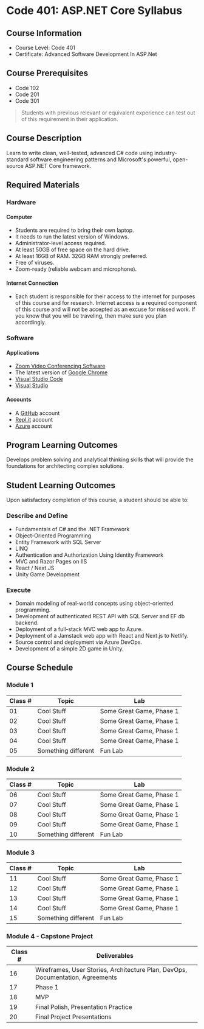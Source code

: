 # Code 401: ASP.NET Core Syllabus

## Course Information

- Course Level: Code 401
- Certificate: Advanced Software Development In ASP.Net

## Course Prerequisites

- Code 102
- Code 201
- Code 301

> Students with previous relevant or equivalent experience can test out of this requirement in their application.

## Course Description

Learn to write clean, well-tested, advanced C# code using industry-standard software engineering patterns and Microsoft's powerful, open-source ASP.NET Core framework.

## Required Materials

### Hardware

#### Computer

- Students are required to bring their own laptop.
- It needs to run the latest version of Windows.
- Administrator-level access required.
- At least 50GB of free space on the hard drive.
- At least 16GB of RAM. 32GB RAM strongly preferred.
- Free of viruses.
- Zoom-ready (reliable webcam and microphone).

#### Internet Connection

- Each student is responsible for their access to the internet for purposes of this course and for research. Internet access is a required component of this course and will not be accepted as an excuse for missed work. If you know that you will be traveling, then make sure you plan accordingly.

### Software

#### Applications 

- [Zoom Video Conferencing Software](https://zoom.us)
- The latest version of [Google Chrome](https://www.google.com/chrome/browser/desktop/)
- [Visual Studio Code](https://code.visualstudio.com/)
- [Visual Studio](https://visualstudio.microsoft.com)

#### Accounts

- A [GitHub](https://github.com) account
- [Repl.it](https://repl.it) account
- [Azure](https://portal.azure.com) account

## Program Learning Outcomes

Develops problem solving and analytical thinking skills that will provide the foundations for architecting complex solutions.

## Student Learning Outcomes

Upon satisfactory completion of this course, a student should be able to:

### Describe and Define

- Fundamentals of C# and the .NET Framework
- Object-Oriented Programming
- Entity Framework with SQL Server
- LINQ
- Authentication and Authorization Using Identity Framework
- MVC and Razor Pages on IIS
- React / Next.JS
- Unity Game Development

### Execute

- Domain modeling of real-world concepts using object-oriented programming.
- Development of authenticated REST API with SQL Server and EF db backend.
- Deployment of a full-stack MVC web app to Azure.
- Deployment of a Jamstack web app with React and Next.js to Netlify.
- Source control and deployment via Azure DevOps.
- Development of a simple 2D game in Unity.

## Course Schedule

### Module 1

| Class # | Topic | Lab |
|-----------------|-----------|----------|
| 01 | Cool Stuff | Some Great Game, Phase 1 |
| 02 | Cool Stuff | Some Great Game, Phase 1 |
| 03 | Cool Stuff | Some Great Game, Phase 1 |
| 04 | Cool Stuff | Some Great Game, Phase 1 |
| 05 | Something different | Fun Lab |

### Module 2

| Class # | Topic | Lab |
|-----------------|-----------|----------|
| 06 | Cool Stuff | Some Great Game, Phase 1 |
| 07 | Cool Stuff | Some Great Game, Phase 1 |
| 08 | Cool Stuff | Some Great Game, Phase 1 |
| 09 | Cool Stuff | Some Great Game, Phase 1 |
| 10 | Something different | Fun Lab |

### Module 3

| Class # | Topic | Lab |
|-----------------|-----------|----------|
| 11 | Cool Stuff | Some Great Game, Phase 1 |
| 12 | Cool Stuff | Some Great Game, Phase 1 |
| 13 | Cool Stuff | Some Great Game, Phase 1 |
| 14 | Cool Stuff | Some Great Game, Phase 1 |
| 15 | Something different | Fun Lab |

### Module 4 - Capstone Project

| Class # | Deliverables |
|-----------------|-----------|
| 16 | Wireframes, User Stories, Architecture Plan, DevOps, Documentation, Agreements|
| 17 | Phase 1 |
| 18 | MVP |
| 19 | Final Polish, Presentation Practice |
| 20 | Final Project Presentations |

